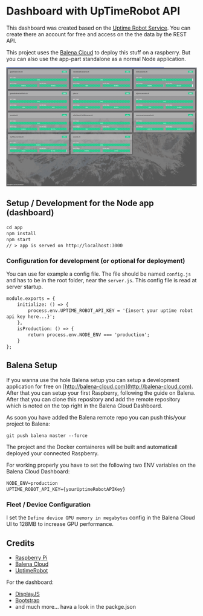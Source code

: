 # Dashboard with UpTimeRobot API

This dashboard was created based on the [Uptime Robot Service](https://uptimerobot.com/).
You can create there an account for free and access on the the data by the REST API.

This project uses the [Balena Cloud](https://www.balena.io/cloud) to deploy this stuff on a raspberry.
But you can also use the app-part standalone as a normal Node application.

![dashboard screenshot](./docs/images/screenshot.png)

## Setup / Development for the Node app (dashboard)

    cd app
    npm install
    npm start
    // > app is served on http://localhost:3000

### Configuration for development (or optional for deployment)

You can use for example a config file. The file should be named `config.js` and has to be in the root folder, near the `server.js`.
This config file is read at server startup.

```
module.exports = {
    initialize: () => {
        process.env.UPTIME_ROBOT_API_KEY = '{insert your uptime robot api key here...}';
    },
    isProduction: () => {
        return process.env.NODE_ENV === 'production';
    }
};
```

## Balena Setup

If you wanna use the hole Balena setup you can setup a development application for free on [http://balena-cloud.com](http://balena-cloud.com). After that you can setup your first Raspberry, following the guide on Balena.
After that you can clone this repository and add the remote repository which is noted on the top right in the Balena Cloud Dashboard.

As soon you have added the Balena remote repo you can push this/your project to Balena:

    git push balena master --force

The project and the Docker containeres will be built and automaticall deployed your connected Raspberry.

For working properly you have to set the following two ENV variables on the Balena Cloud Dashboard:

    NODE_ENV=production
    UPTIME_ROBOT_API_KEY={yourUptimeRobotAPIKey}

### Fleet / Device Configuration

I set the `Define device GPU memory in megabytes` config in the Balena Cloud UI to 128MB to increase GPU performance.

## Credits

-   [Raspberry Pi](https://www.raspberrypi.org/)
-   [Balena Cloud](https://www.balena.io/)
-   [UptimeRobot](https://uptimerobot.com/)

For the dashboard:

-   [DisplayJS](https://display.js.org/)
-   [Bootstrap](https://getbootstrap.com/)
-   and much more... hava a look in the packge.json
